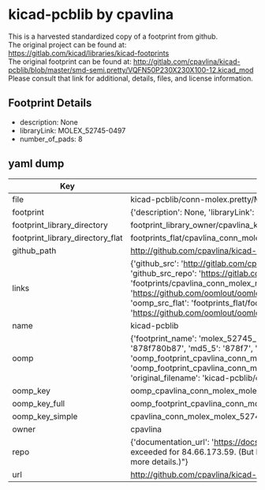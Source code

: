 # kicad-pcblib by cpavlina  
This is a harvested standardized copy of a footprint from github.  
The original project can be found at:  
https://gitlab.com/kicad/libraries/kicad-footprints  
The original footprint can be found at:
http://gitlab.com/cpavlina/kicad-pcblib/blob/master/smd-semi.pretty/VQFN50P230X230X100-12.kicad_mod
Please consult that link for additional, details, files, and license information.  
## Footprint Details
* description: None  
* libraryLink: MOLEX_52745-0497  
* number_of_pads: 8  
## yaml dump  
| Key | Value |  
| --- | --- |  
| file | kicad-pcblib/conn-molex.pretty/MOLEX_52745-0497.kicad_mod |  
| footprint | {'description': None, 'libraryLink': 'MOLEX_52745-0497', 'number_of_pads': 8} |  
| footprint_library_directory | footprint_library_owner/cpavlina_kicad-pcblib |  
| footprint_library_directory_flat | footprints_flat/cpavlina_conn_molex_molex_52745_0497/working |  
| github_path | http://github.com/cpavlina/kicad-pcblib/blob/master/conn-molex.pretty/MOLEX_52745-0497.kicad_mod |  
| links | {'github_src': 'http://gitlab.com/cpavlina/kicad-pcblib/blob/master/smd-semi.pretty/VQFN50P230X230X100-12.kicad_mod', 'github_src_repo': 'https://gitlab.com/kicad/libraries/kicad-footprints', 'oomp_bot': 'footprints/cpavlina_conn_molex_molex_52745_0497/working', 'oomp_bot_github': 'https://github.com/oomlout/oomlout_oomp_footprint_bot/tree/main/footprints/cpavlina_conn_molex_molex_52745_0497/working', 'oomp_src_flat': 'footprints_flat/footprints_flat/cpavlina_conn_molex_molex_52745_0497/working', 'oomp_src_flat_github': 'https://github.com/oomlout/oomlout_oomp_footprint_src/tree/main/footprints_flat/cpavlina_conn_molex_molex_52745_0497/working'} |  
| name | kicad-pcblib |  
| oomp | {'footprint_name': 'molex_52745_0497', 'library_name': 'conn_molex', 'md5': '878f780b87cf684680eb5c9ea49fef0b', 'md5_10': '878f780b87', 'md5_5': '878f7', 'md5_6': '878f78', 'oomp_key': 'oomp_cpavlina_conn_molex_molex_52745_0497', 'oomp_key_extra': 'oomp_footprint_cpavlina_conn_molex_molex_52745_0497', 'oomp_key_full': 'oomp_footprint_cpavlina_conn_molex_molex_52745_0497_878f78', 'oomp_key_simple': 'cpavlina_conn_molex_molex_52745_0497', 'original_filename': 'kicad-pcblib/conn-molex.pretty/MOLEX_52745-0497.kicad_mod', 'owner_name': 'cpavlina'} |  
| oomp_key | oomp_cpavlina_conn_molex_molex_52745_0497 |  
| oomp_key_full | oomp_footprint_cpavlina_conn_molex_molex_52745_0497 |  
| oomp_key_simple | cpavlina_conn_molex_molex_52745_0497 |  
| owner | cpavlina |  
| repo | {'documentation_url': 'https://docs.github.com/rest/overview/resources-in-the-rest-api#rate-limiting', 'message': "API rate limit exceeded for 84.66.173.59. (But here's the good news: Authenticated requests get a higher rate limit. Check out the documentation for more details.)"} |  
| url | http://github.com/cpavlina/kicad-pcblib |  

